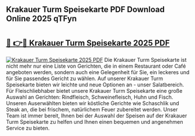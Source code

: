 ## Krakauer Turm Speisekarte PDF Download Online 2025 qTFyn

# <h2><a href="http://gc5nph0.nevu.top/?p=Krakauer+Turm+Speisekarte">🔗 👉🔴 Krakauer Turm Speisekarte 2025 PDF</a></h2>

[![Krakauer Turm Speisekarte 2025 PDF](https://i.imgur.com/dBaPXMq.png)](http://gc5nph0.nevu.top/?p=Krakauer+Turm+Speisekarte)
Die Krakauer Turm Speisekarte ist nicht mehr nur eine Liste von Gerichten, die in einem Restaurant oder Café angeboten werden, sondern auch eine Gelegenheit für Sie, ein leckeres und für Sie passendes Gericht zu wählen. Auf unserer Krakauer Turm Speisekarte bieten wir leichte und neue Optionen an - unser Salatbereich. Für Fleischliebhaber bietet unsere Krakauer Turm Speisekarte eine große Auswahl an Gerichten: Rindfleisch, Schweinefleisch, Huhn und Fisch. Unseren Auserwählten bieten wir köstliche Gerichte wie Schaschlik und Steak an, die bei frischem, natürlichem Feuer zubereitet werden. Unser Team ist immer bereit, Ihnen bei der Auswahl der Speisen auf der Krakauer Turm Speisekarte zu helfen und Ihnen einen bequemen und angenehmen Service zu bieten.
